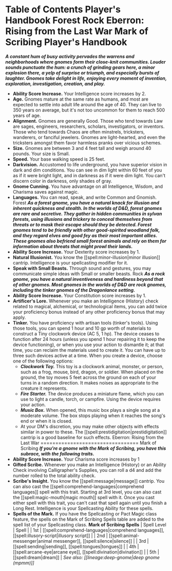 Table of Contents
Player's Handbook
Forest
Rock
Eberron: Rising from the Last War
Mark of Scribing
Player's Handbook
=================
***A constant hum of busy activity pervades the warrens and neighborhoods where gnomes form their close-knit communities. Louder sounds punctuate the hum: a crunch of grinding gears here, a minor explosion there, a yelp of surprise or triumph, and especially bursts of laughter. Gnomes take delight in life, enjoying every moment of invention, exploration, investigation, creation, and play.***
* **Ability Score Increase.** Your Intelligence score increases by 2.
* **Age.** Gnomes mature at the same rate as humans, and most are expected to settle into adult life around the age of 40. They can live to 350 years on average, but it's not too uncommon for them to reach 500 years of age.
* **Alignment.** Gnomes are generally Good. Those who tend towards Law are sages, engineers, researchers, scholars, investigators, or inventors. Those who tend towards Chaos are often minstrels, tricksters, wanderers, or fanciful jewelers. Gnomes are light-hearted, and even the tricksters amongst them favor harmless pranks over vicious schemes.
* **Size.** Gnomes are between 3 and 4 feet tall and weigh around 40 pounds. Your size is Small.
* **Speed.** Your base walking speed is 25 feet.
* **Darkvision.** Accustomed to life underground, you have superior vision in dark and dim conditions. You can see in dim light within 60 feet of you as if it were bright light, and in darkness as if it were dim light. You can't discern color in darkness, only shades of gray.
* **Gnome Cunning.** You have advantage on all Intelligence, Wisdom, and Charisma saves against magic.
* **Languages.** You can read, speak, and write Common and Gnomish.
Forest
***As a forest gnome, you have a natural knack for illusion and inherent quickness and stealth. In the worlds of D&D, forest gnomes are rare and secretive. They gather in hidden communities in sylvan forests, using illusions and trickery to conceal themselves from threats or to mask their escape should they be detected. Forest gnomes tend to be friendly with other good-spirited woodland folk, and they regard elves and good fey as their most important allies. These gnomes also befriend small forest animals and rely on them for information about threats that might prowl their lands.***
* **Ability Score Increase.** Your Dexterity score increases by 1.
* **Natural Illusionist.** You know the [[spell:minor-illusion|minor illusion]] cantrip. Intelligence is your spellcasting modifier for it.
* **Speak with Small Beasts.** Through sound and gestures, you may communicate simple ideas with Small or smaller beasts.
Rock
***As a rock gnome, you have a natural inventiveness and hardiness beyond that of other gnomes. Most gnomes in the worlds of D&D are rock gnomes, including the tinker gnomes of the Dragonlance setting.***
* **Ability Score Increase.** Your Constitution score increases by 1.
* **Artificer's Lore.** Whenever you make an Intelligence (History) check related to magical, alchemical, or technological items, you can add twice your proficiency bonus instead of any other proficiency bonus that may apply.
* **Tinker.** You have proficiency with artisan tools (tinker's tools). Using those tools, you can spend 1 hour and 10 gp worth of materials to construct a Tiny clockwork device (AC 5, 1 hp). The device ceases to function after 24 hours (unless you spend 1 hour repairing it to keep the device functioning), or when you use your action to dismantle it; at that time, you can reclaim the materials used to create it. You can have up to three such devices active at a time. When you create a device, choose one of the following options:
	+ ***Clockwork Toy.*** This toy is a clockwork animal, monster, or person, such as a frog, mouse, bird, dragon, or soldier. When placed on the ground, the toy moves 5 feet across the ground on each of your turns in a random direction. It makes noises as appropriate to the creature it represents.
	+ ***Fire Starter.*** The device produces a miniature flame, which you can use to light a candle, torch, or campfire. Using the device requires your action.
	+ ***Music Box.*** When opened, this music box plays a single song at a moderate volume. The box stops playing when it reaches the song's end or when it is closed.
	+ At your DM's discretion, you may make other objects with effects similar in power to these. The [[spell:prestidigitation|prestidigitation]] cantrip is a good baseline for such effects.
Eberron: Rising from the Last War
=================================
Mark of Scribing
***If you're a gnome with the Mark of Scribing, you have this subrace, with the following traits.***
* **Ability Score Increase.** Your Charisma score increases by 1
* **Gifted Scribe.** Whenever you make an Intelligence (History) or an Ability Check involving Calligrapher's Supplies, you can roll a d4 and add the number rolled to the total ability check.
* **Scribe's Insight.** You know the [[spell:message|message]] cantrip. You can also cast the [[spell:comprehend-languages|comprehend languages]] spell with this trait. Starting at 3rd level, you can also cast the [[spell:magic-mouth|magic mouth]] spell with it. Once you cast either spell with this trait, you can't cast that spell again until you finish a Long Rest. Intelligence is your Spellcasting Ability for these spells.
* **Spells of the Mark.** If you have the Spellcasting or Pact Magic class feature, the spells on the Mark of Scribing Spells table are added to the spell list of your Spellcasting class.
**Mark of Scribing Spells**
| Spell Level | Spell |
| 1st | [[spell:comprehend-languages|comprehend languages]], [[spell:illusory-script|illusory script]] |
| 2nd | [[spell:animal-messenger|animal messenger]], [[spell:silence|silence]] |
| 3rd | [[spell:sending|sending]], [[spell:tongues|tongues]] |
| 4th | [[spell:arcane-eye|arcane eye]], [[spell:divination|divination]] |
| 5th | [[spell:dream|dream]] |
*See also: [[lineage:deep-gnome|deep gnome (mpmm)]]*